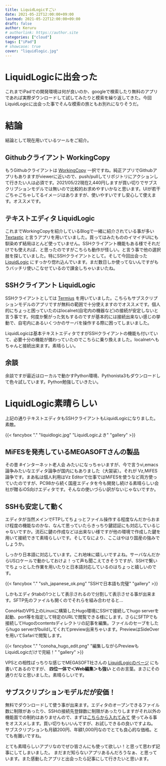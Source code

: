 ```yaml
---
title: LiquidLogicすごい
date: 2021-05-22T12:00:00+09:00
lastmod: 2021-05-22T12:00:00+09:00
draft: false
author: Keruru
# authorlink: https://author.site
categories: ["cloud"]
tags: ["iPad"]
# showcase: true
cover: "liquidlogic.jpg"
---
```


# LiquidLogicに出会った

これまでiPadでの開発環境は何が良いのか、googleで検索したり無料のアプリであれば実際ダウンロードして試してみたりと模索を繰り返してきた。今回LiquidLogicに出会った事でそんな模索の旅ともお別れになりそうだ。

# 結論
結論として現在用いているツールをご紹介。

## Githubクライアント WorkingCopy
もうGithubクライアントは [WorkingCopy](https://apps.apple.com/jp/app/working-copy-git-client/id896694807) 一択ですね。純正アプリでGithubアプリもありますがviewerに近いので、push/pullしてリポジトリにアクションして行きたい人は必須です。2021/05/22現在2,440円しますが買い切りでサブスクリプションモデルでは無いので比較的お求めやすいかなと思います。UIが若干ごちゃごちゃしてるイメージはありますが、使いやすいですし安心して使えます。オススメです。

## テキストエディタ LiquidLogic
これまでWorkingCopyを紹介しているBlogで一緒に紹介されている事が多い [Textastic](https://apps.apple.com/jp/app/textastic-code-editor-9/id1049254261) と言うアプリを用いていました。買ってはみたもののイマイチUIにも馴染めず結局ほとんど使っていません。SSHクライアント機能もある様でそれだけでも使えれば、と思ったのですがこちらも動作が怪しい。と言う事で他の選択肢を探していました。特にSSHクライアントとして。そして今回出会った [LiquidLogic](https://apps.apple.com/jp/app/%E3%83%86%E3%82%AD%E3%82%B9%E3%83%88%E3%82%A8%E3%83%87%E3%82%A3%E3%82%BF-liquidlogic/id1458566442) にすっかり惚れ込んでいます。まだ数日しか使ってないんですがもうバッチリ使いこなせているので課金しちゃいまいたね。

## SSHクライアント LiquidLogic
SSHクライアントとしては [Termius](https://apps.apple.com/jp/app/termius-ssh-client/id549039908) を用いていました。こちらもサブスクリプションモデルのアプリですが無料の範囲で十分使えますのでオススメです。個人的にちょっと困っていたのはlocalnet(自宅内の機器など)の接続が安定しないと言う事です。何度か繋がった気もするのですが基本的には接続出来ない感じの挙動で、自宅内にあるいくつかのサーバを操作する際に困ってしまいました。

LiquidLogicは基本テキストエディタですがSSHクライアントの機能も付いていて、必要十分の機能が備わっていたのでこちらに乗り換えました。localnetへもちゃんと接続出来ます。素晴らしい。

## 余談
余談ですが最近はローカルで動かすPython環境、Pythonista3もダウンロードして色々試しています。Python勉強していきたい。

# LiquidLogic素晴らしい
上記の通りテキストエディタもSSHクライアントもLiquidLogicになりました。素敵。

{{< fancybox "." "liquidlogic.jpg" "LiquidLogicよき" "gallery" >}}

## MiFESを発売しているMEGASOFTさんの製品
その昔 #インターネット老人会 みたいになっちゃいますが、今で言うvi,emacs論争みたいなエディタ論争が国内にもありました（大袈裟）。それが Vz,MiFES論争です。まあ私は個人利用はVz Editorで仕事ではMiFESを使うなど両方使っていたのですが、PC98から続く国産エディタを今も開発し続ける素晴らしい会社が贈るiOS向けエディタです。そんなの使いづらい訳がないじゃないですか。

## SSHも安定して動く
エディタが当然メインでFTPしてちょっとファイル操作する程度なんだからおまけ程度の機能なのかな、なんて思っていたらきっちり鍵認証にも対応しているじゃないですか。流石に鍵の作成などは出来ない様ですが他の環境で作成した鍵を用いて接続できて素晴らしいです。そしてなにより、ここはやはり国産の強みでしょうか。

しっかり日本語に対応しています。これ地味に嬉しいですよね。サーバなんだからUSロケールで動かしておけよ！って声も聞こえてきそうですが、SSHで繋いでちょっとした作業を用いたりと日本語対応しているのはちょっと嬉しいのです。

{{< fancybox "." "ssh_japanese_ok.png" "SSHで日本語も完璧" "gallery" >}}

しかもエディタtabの1つとして表示されるので分割して表示させる事が出来ます。SFTP先のファイルも開くのでそれらを組み合わせると…

ConoHaのVPS上のLinuxに構築したHugo環境にSSHで接続してhugo serverを起動、port等を指定して特定のURLで閲覧できる様にします。さらにSFTPでも接続してHugoのcontentsディレクトリの記事を編集。ファイルのセーブをしたらhugo serverがbuildしてくれてpreview出来ちゃいます。PreviewはSideOverを用いてSafariで閲覧します。

{{< fancybox "." "conoha_hugo_edit.png" "編集しながらPreviewもLiquidLogicだけで完結！" "gallery" >}}

VPSとの相性ばっちりな感じでMEGASOFT社さんの [LiquidLogicのページ](https://www.megasoft.co.jp/liquidlogic/feature02.php) にも書いてあるのですが、 **四位一体で＜Web編集＞も強い** とのお言葉。まさにその通りだなと思いました。素晴らしいです。

## サブスクリプションモデルだが安価！
無料でダウンロードして使う事が出来ます。エディタのオープンできるファイル数に制限があったり、SSHの接続先登録数に制限があったりしますがそれ以外の機能面での制約はありませんので、まずは[こちらから入れてみて](https://apps.apple.com/jp/app/%E3%83%86%E3%82%AD%E3%82%B9%E3%83%88%E3%82%A8%E3%83%87%E3%82%A3%E3%82%BF-liquidlogic/id1458566442) 使ってみる事をオススメします。買い切りもいいんですが、お試しできるの良いですよね。
サブスクリプションも月額200円、年額1,000円なのでとても良心的な価格。とても有難いですね。

とても素晴らしいアプリなのでぜひ皆さんにも使って欲しい！と思って思わず記事にしてしまいました。
まだまだ知らないアプリあるんだろうなぁ、と思っています。また感動したアプリと出会ったら記事にして行きたいと思います。
